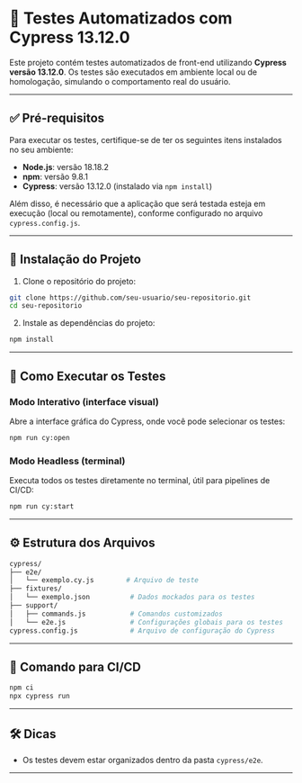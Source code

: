 # 🧪 Testes Automatizados com Cypress 13.12.0

Este projeto contém testes automatizados de front-end utilizando **Cypress versão 13.12.0**. Os testes são executados em ambiente local ou de homologação, simulando o comportamento real do usuário.

---

## ✅ Pré-requisitos

Para executar os testes, certifique-se de ter os seguintes itens instalados no seu ambiente:

- **Node.js**: versão 18.18.2  
- **npm**: versão 9.8.1  
- **Cypress**: versão 13.12.0 (instalado via `npm install`)

Além disso, é necessário que a aplicação que será testada esteja em execução (local ou remotamente), conforme configurado no arquivo `cypress.config.js`.

---

## 🚀 Instalação do Projeto

1. Clone o repositório do projeto:

```bash
git clone https://github.com/seu-usuario/seu-repositorio.git
cd seu-repositorio
```

2. Instale as dependências do projeto:

```bash
npm install
```

---

## 🧪 Como Executar os Testes

### Modo Interativo (interface visual)

Abre a interface gráfica do Cypress, onde você pode selecionar os testes:

```bash
npm run cy:open
```

### Modo Headless (terminal)

Executa todos os testes diretamente no terminal, útil para pipelines de CI/CD:

```bash
npm run cy:start
```

---

## ⚙️ Estrutura dos Arquivos

```bash
cypress/
├── e2e/
│   └── exemplo.cy.js        # Arquivo de teste
├── fixtures/
│   └── exemplo.json          # Dados mockados para os testes
├── support/
│   ├── commands.js           # Comandos customizados
│   └── e2e.js                # Configurações globais para os testes
cypress.config.js             # Arquivo de configuração do Cypress
```
---

## 📄 Comando para CI/CD

```bash
npm ci
npx cypress run
```

---

## 🛠 Dicas

- Os testes devem estar organizados dentro da pasta `cypress/e2e`.

---
